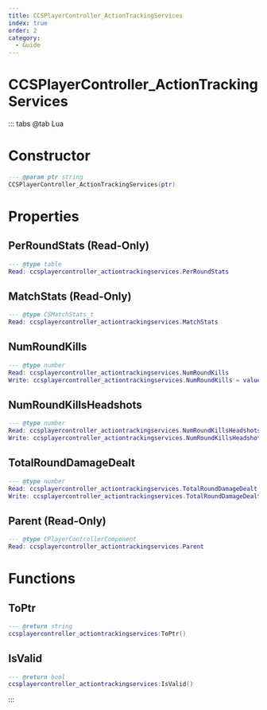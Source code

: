 ```yaml
---
title: CCSPlayerController_ActionTrackingServices
index: true
order: 2
category:
  - Guide
---
```


# CCSPlayerController_ActionTrackingServices

::: tabs
@tab Lua
# Constructor
```lua
--- @param ptr string
CCSPlayerController_ActionTrackingServices(ptr)
```
# Properties
## PerRoundStats (Read-Only)
```lua
--- @type table
Read: ccsplayercontroller_actiontrackingservices.PerRoundStats
```
## MatchStats (Read-Only)
```lua
--- @type CSMatchStats_t
Read: ccsplayercontroller_actiontrackingservices.MatchStats
```
## NumRoundKills 
```lua
--- @type number
Read: ccsplayercontroller_actiontrackingservices.NumRoundKills
Write: ccsplayercontroller_actiontrackingservices.NumRoundKills = value
```
## NumRoundKillsHeadshots 
```lua
--- @type number
Read: ccsplayercontroller_actiontrackingservices.NumRoundKillsHeadshots
Write: ccsplayercontroller_actiontrackingservices.NumRoundKillsHeadshots = value
```
## TotalRoundDamageDealt 
```lua
--- @type number
Read: ccsplayercontroller_actiontrackingservices.TotalRoundDamageDealt
Write: ccsplayercontroller_actiontrackingservices.TotalRoundDamageDealt = value
```
## Parent (Read-Only)
```lua
--- @type CPlayerControllerComponent
Read: ccsplayercontroller_actiontrackingservices.Parent
```
# Functions
## ToPtr
```lua
--- @return string
ccsplayercontroller_actiontrackingservices:ToPtr()
```
## IsValid
```lua
--- @return bool
ccsplayercontroller_actiontrackingservices:IsValid()
```

:::